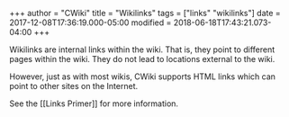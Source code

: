 +++
author = "CWiki"
title = "Wikilinks"
tags = ["links" "wikilinks"]
date = 2017-12-08T17:36:19.000-05:00
modified = 2018-06-18T17:43:21.073-04:00
+++

Wikilinks are internal links within the wiki. That is, they point to different pages within the wiki. They do not lead​ to locations external to the wiki.

However, just as with most wikis, CWiki supports HTML links which can point to other sites on the Internet.

See the [[Links Primer]] for more information.
